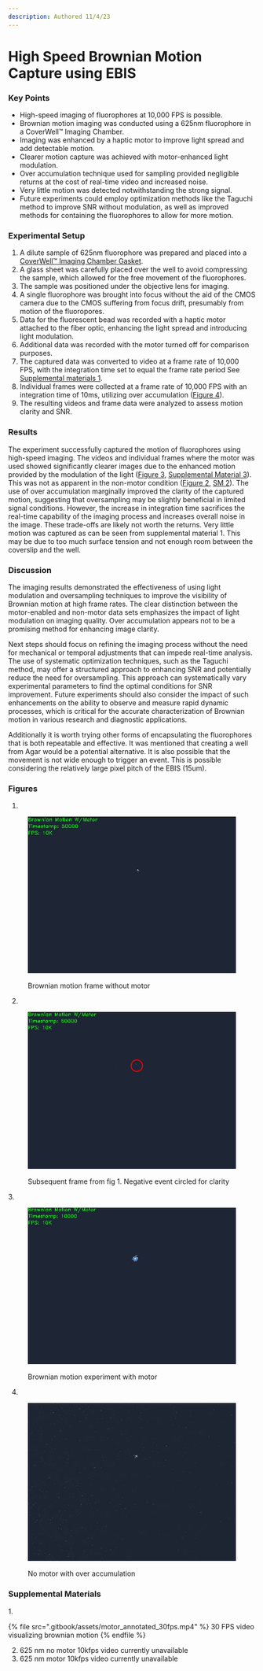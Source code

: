 ```yaml
---
description: Authored 11/4/23
---
```


# High Speed Brownian Motion Capture using EBIS

### Key Points

* High-speed imaging of fluorophores at 10,000 FPS is possible.
* Brownian motion imaging was conducted using a 625nm fluorophore in a CoverWell™ Imaging Chamber.
* Imaging was enhanced by a haptic motor to improve light spread and add detectable motion.
* Clearer motion capture was achieved with motor-enhanced light modulation.
* Over accumulation technique used for sampling provided negligible returns at the cost of real-time video and increased noise.
* Very little motion was detected notwithstanding the strong signal.
* Future experiments could employ optimization methods like the Taguchi method to improve SNR without modulation, as well as improved methods for containing the fluorophores to allow for more motion.

### Experimental Setup

1. A dilute sample of 625nm fluorophore was prepared and placed into a[ CoverWell™ Imaging Chamber Gasket](https://www.thermofisher.com/order/catalog/product/C24727).
2. A glass sheet was carefully placed over the well to avoid compressing the sample, which allowed for the free movement of the fluorophores.
3. The sample was positioned under the objective lens for imaging.
4. A single fluorophore was brought into focus without the aid of the CMOS camera due to the CMOS suffering from focus drift, presumably from motion of the fluoropores.
5. Data for the fluorescent bead was recorded with a haptic motor attached to the fiber optic, enhancing the light spread and introducing light modulation.
6. Additional data was recorded with the motor turned off for comparison purposes.
7. The captured data was converted to video at a frame rate of 10,000 FPS, with the integration time set to equal the frame rate period See[ Supplemental materials 1](high-speed-brownian-motion-capture-using-ebis.md#supplemental-materials).
8. Individual frames were collected at a frame rate of 10,000 FPS with an integration time of 10ms, utilizing over accumulation ([Figure 4](high-speed-brownian-motion-capture-using-ebis.md#figures)).
9. The resulting videos and frame data were analyzed to assess motion clarity and SNR.

### Results

The experiment successfully captured the motion of fluorophores using high-speed imaging. The videos and individual frames where the motor was used showed significantly clearer images due to the enhanced motion provided by the modulation of the light ([Figure 3](high-speed-brownian-motion-capture-using-ebis.md#figures), [Supplemental Material 3](high-speed-brownian-motion-capture-using-ebis.md#supplemental-materials)). This was not as apparent in the non-motor condition ([Figure 2](high-speed-brownian-motion-capture-using-ebis.md#figures), [SM 2](high-speed-brownian-motion-capture-using-ebis.md#supplemental-materials)). The use of over accumulation marginally improved the clarity of the captured motion, suggesting that oversampling may be slightly beneficial in limited signal conditions. However, the increase in integration time sacrifices the real-time capability of the imaging process and increases overall noise in the image. These trade-offs are likely not worth the returns. Very little motion was captured as can be seen from supplemental material 1. This may be due to too much surface tension and not enough room between the coverslip and the well.

### Discussion

The imaging results demonstrated the effectiveness of using light modulation and oversampling techniques to improve the visibility of Brownian motion at high frame rates. The clear distinction between the motor-enabled and non-motor data sets emphasizes the impact of light modulation on imaging quality. Over accumulation appears  not to be a promising method for enhancing image clarity.&#x20;

Next steps should focus on refining the imaging process without the need for mechanical or temporal adjustments that can impede real-time analysis. The use of systematic optimization techniques, such as the Taguchi method, may offer a structured approach to enhancing SNR and potentially reduce the need for oversampling. This approach can systematically vary experimental parameters to find the optimal conditions for SNR improvement. Future experiments should also consider the impact of such enhancements on the ability to observe and measure rapid dynamic processes, which is critical for the accurate characterization of Brownian motion in various research and diagnostic applications.

Additionally it is worth trying other forms of encapsulating the fluorophores that is both repeatable and effective. It was mentioned that creating a well from Agar would be a potential alternative. It is also possible that the movement is not wide enough to trigger an event. This is possible considering the relatively large pixel pitch of the EBIS (15um).

### Figures

1.

<figure><img src=".gitbook/assets/image (54).png" alt=""><figcaption><p>Brownian motion frame without motor</p></figcaption></figure>

2.

<figure><img src=".gitbook/assets/image (55).png" alt=""><figcaption><p>Subsequent frame from fig 1. Negative event circled for clarity</p></figcaption></figure>

3\.

<figure><img src=".gitbook/assets/image (52).png" alt=""><figcaption><p>Brownian motion experiment with motor</p></figcaption></figure>

4.

<figure><img src=".gitbook/assets/image (53).png" alt=""><figcaption><p>No motor with over accumulation</p></figcaption></figure>

### Supplemental Materials

1\.

{% file src=".gitbook/assets/motor_annotated_30fps.mp4" %}
30 FPS video visualizing brownian motion
{% endfile %}

2. 625 nm no motor 10kfps video currently unavailable
3. 625 nm motor 10kfps video currently unavailable
